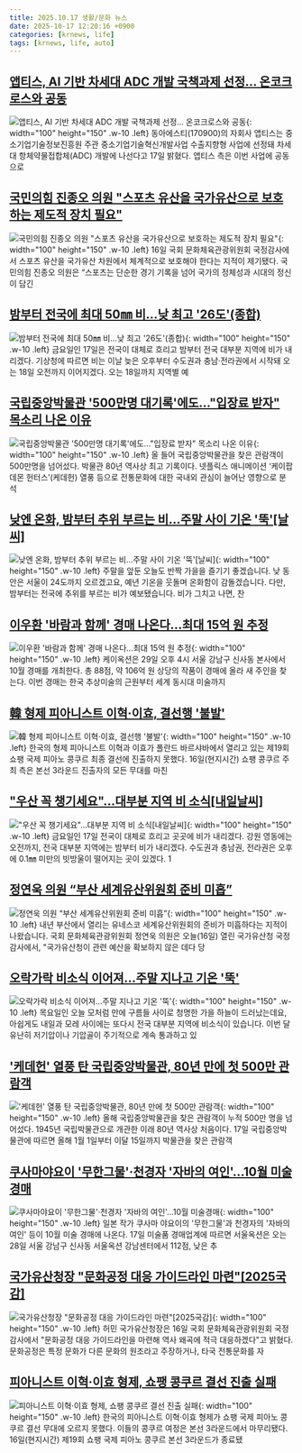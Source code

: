 ```yaml
---
title: 2025.10.17 생활/문화 뉴스
date: 2025-10-17 12:20:16 +0900
categories: [krnews, life]
tags: [krnews, life, auto]
---
```

## [앱티스,  AI 기반 차세대 ADC 개발 국책과제 선정… 온코크로스와 공동](https://n.news.naver.com/mnews/article/011/0004544483)

![앱티스,  AI 기반 차세대 ADC 개발 국책과제 선정… 온코크로스와 공동](https://mimgnews.pstatic.net/image/origin/011/2025/10/17/4544483.jpg?type=nf220_150){: width="100" height="150" .w-10 .left}
동아에스티(170900)의 자회사 앱티스는 중소기업기술정보진흥원 주관 중소기업기술혁신개발사업 수출지향형 사업에 선정돼 차세대 항체약물접합체(ADC) 개발에 나선다고 17일 밝혔다. 앱티스 측은 이번 사업에 공동으로

## [국민의힘 진종오 의원 "스포츠 유산을 국가유산으로 보호하는 제도적 장치 필요"](https://n.news.naver.com/mnews/article/092/0002394199)

![국민의힘 진종오 의원 "스포츠 유산을 국가유산으로 보호하는 제도적 장치 필요"](https://mimgnews.pstatic.net/image/origin/092/2025/10/16/2394199.jpg?type=nf220_150){: width="100" height="150" .w-10 .left}
16일 국회 문화체육관광위원회 국정감사에서 스포츠 유산을 국가유산 차원에서 체계적으로 보호해야 한다는 지적이 제기됐다. 국민의힘 진종오 의원은 “스포츠는 단순한 경기 기록을 넘어 국가의 정체성과 시대의 정신이 담긴

## [밤부터 전국에 최대 50㎜ 비…낮 최고 '26도'(종합)](https://n.news.naver.com/mnews/article/421/0008543780)

![밤부터 전국에 최대 50㎜ 비…낮 최고 '26도'(종합)](https://mimgnews.pstatic.net/image/origin/421/2025/10/17/8543780.jpg?type=nf220_150){: width="100" height="150" .w-10 .left}
금요일인 17일은 전국이 대체로 흐리고 밤부터 전국 대부분 지역에 비가 내리겠다. 기상청에 따르면 비는 이날 늦은 오후부터 수도권과 충남·전라권에서 시작돼 오는 18일 오전까지 이어지겠다. 오는 18일까지 지역별 예

## [국립중앙박물관 '500만명 대기록'에도…"입장료 받자" 목소리 나온 이유](https://n.news.naver.com/mnews/article/015/0005198193)

![국립중앙박물관 '500만명 대기록'에도…"입장료 받자" 목소리 나온 이유](https://mimgnews.pstatic.net/image/origin/015/2025/10/17/5198193.jpg?type=nf220_150){: width="100" height="150" .w-10 .left}
올 들어 국립중앙박물관을 찾은 관람객이 500만명을 넘어섰다. 박물관 80년 역사상 최고 기록이다. 넷플릭스 애니메이션 ‘케이팝 데몬 헌터스’(케데헌) 열풍 등으로 전통문화에 대한 국내외 관심이 늘어난 영향으로 분석

## [낮엔 온화, 밤부터 추위 부르는 비...주말 사이 기온 '뚝'[날씨]](https://n.news.naver.com/mnews/article/052/0002260529)

![낮엔 온화, 밤부터 추위 부르는 비...주말 사이 기온 '뚝'[날씨]](https://mimgnews.pstatic.net/image/origin/052/2025/10/17/2260529.jpg?type=nf220_150){: width="100" height="150" .w-10 .left}
주말을 앞둔 오늘도 반짝 가을을 즐기기 좋겠습니다. 낮 동안은 서울이 24도까지 오르겠고요, 예년 기온을 웃돌며 온화함이 감돌겠습니다. 다만, 밤부터는 전국에 추위를 부르는 비가 예보됐습니다. 비가 그치고 나면, 찬

## [이우환 '바람과 함께' 경매 나온다…최대 15억 원 추정](https://n.news.naver.com/mnews/article/421/0008544496)

![이우환 '바람과 함께' 경매 나온다…최대 15억 원 추정](https://mimgnews.pstatic.net/image/origin/421/2025/10/17/8544496.jpg?type=nf220_150){: width="100" height="150" .w-10 .left}
케이옥션은 29일 오후 4시 서울 강남구 신사동 본사에서 10월 경매를 개최한다. 총 88점, 약 106억 원 상당의 작품이 경매에 올라 새 주인을 찾는다. 이번 경매는 한국 추상미술의 근원부터 세계 동시대 미술까지

## [韓 형제 피아니스트 이혁·이효, 결선행 '불발'](https://n.news.naver.com/mnews/article/015/0005198045)

![韓 형제 피아니스트 이혁·이효, 결선행 '불발'](https://mimgnews.pstatic.net/image/origin/015/2025/10/17/5198045.jpg?type=nf220_150){: width="100" height="150" .w-10 .left}
한국의 형제 피아니스트 이혁과 이효가 폴란드 바르샤바에서 열리고 있는 제19회 쇼팽 국제 피아노 콩쿠르 최종 결선에 진출하지 못했다. 16일(현지시간) 쇼팽 콩쿠르 주최 측은 본선 3라운드 진출자의 모든 무대를 마친

## ["우산 꼭 챙기세요"…대부분 지역 비 소식[내일날씨]](https://n.news.naver.com/mnews/article/277/0005665559)

!["우산 꼭 챙기세요"…대부분 지역 비 소식[내일날씨]](https://mimgnews.pstatic.net/image/origin/277/2025/10/16/5665559.jpg?type=nf220_150){: width="100" height="150" .w-10 .left}
금요일인 17일 전국이 대체로 흐리고 곳곳에 비가 내리겠다. 강원 영동에는 오전까지, 전국 대부분 지역에는 밤부터 비가 내리겠다. 수도권과 충남권, 전라권은 오후에 0.1㎜ 미만의 빗방울이 떨어지는 곳이 있겠다. 1

## [정연욱 의원 “부산 세계유산위원회 준비 미흡”](https://n.news.naver.com/mnews/article/056/0012048425)

![정연욱 의원 “부산 세계유산위원회 준비 미흡”](https://mimgnews.pstatic.net/image/origin/056/2025/10/16/12048425.jpg?type=nf220_150){: width="100" height="150" .w-10 .left}
내년 부산에서 열리는 유네스코 세계유산위원회의 준비가 미흡하다는 지적이 나왔습니다. 국회 문화체육관광위원회 정연욱 의원은 오늘(16일) 열린 국가유산청 국정감사에서, "국가유산청이 관련 예산을 확보하지 않은 데다 당

## [오락가락 비소식 이어져…주말 지나고 기온 '뚝'](https://n.news.naver.com/mnews/article/079/0004075912)

![오락가락 비소식 이어져…주말 지나고 기온 '뚝'](https://mimgnews.pstatic.net/image/origin/079/2025/10/16/4075912.jpg?type=nf220_150){: width="100" height="150" .w-10 .left}
목요일인 오늘 모처럼 만에 구름들 사이로 청명한 가을 하늘이 드러났는데요, 아쉽게도 내일과 모레 사이에는 또다시 전국 대부분 지역에 비소식이 있습니다. 이번 달 유난히 저기압이나 기압골이 주기적으로 계속 통과하고 있

## ['케데헌' 열풍 탄 국립중앙박물관, 80년 만에 첫 500만 관람객](https://n.news.naver.com/mnews/article/469/0000892413)

!['케데헌' 열풍 탄 국립중앙박물관, 80년 만에 첫 500만 관람객](https://mimgnews.pstatic.net/image/origin/469/2025/10/17/892413.jpg?type=nf220_150){: width="100" height="150" .w-10 .left}
올해 국립중앙박물관을 찾은 관람객이 누적 500만 명을 넘어섰다. 1945년 국립박물관으로 개관한 이래 80년 역사상 처음이다. 17일 국립중앙박물관에 따르면 올해 1월 1일부터 이달 15일까지 박물관을 찾은 관람객

## [쿠사마야요이 '무한그물'·천경자 '자바의 여인'…10월 미술경매](https://n.news.naver.com/mnews/article/001/0015683739)

![쿠사마야요이 '무한그물'·천경자 '자바의 여인'…10월 미술경매](https://mimgnews.pstatic.net/image/origin/001/2025/10/17/15683739.jpg?type=nf220_150){: width="100" height="150" .w-10 .left}
일본 작가 쿠사마 야요이의 '무한그물'과 천경자의 '자바의 여인' 등이 10월 미술 경매에 나온다. 17일 미술품 경매업계에 따르면 서울옥션은 오는 28일 서울 강남구 신사동 서울옥션 강남센터에서 112점, 낮은 추

## [국가유산청장 "문화공정 대응 가이드라인 마련"[2025국감]](https://n.news.naver.com/mnews/article/277/0005665414)

![국가유산청장 "문화공정 대응 가이드라인 마련"[2025국감]](https://mimgnews.pstatic.net/image/origin/277/2025/10/16/5665414.jpg?type=nf220_150){: width="100" height="150" .w-10 .left}
허민 국가유산청장은 16일 국회 문화체육관광위원회 국정감사에서 "문화공정 대응 가이드라인을 마련해 역사 왜곡에 적극 대응하겠다"고 밝혔다. 문화공정은 특정 문화가 다른 문화의 원조라고 주장하거나, 타국 전통문화를 자

## [피아니스트 이혁·이효 형제, 쇼팽 콩쿠르 결선 진출 실패](https://n.news.naver.com/mnews/article/003/0013540209)

![피아니스트 이혁·이효 형제, 쇼팽 콩쿠르 결선 진출 실패](https://mimgnews.pstatic.net/image/origin/003/2025/10/17/13540209.jpg?type=nf220_150){: width="100" height="150" .w-10 .left}
한국의 피아니스트 이혁·이효 형제가 쇼팽 국제 피아노 콩쿠르 결선 무대에 오르지 못했다. 이들의 콩쿠르 여정은 본선 3라운드에서 마무리됐다. 16일(현지시간) 제19회 쇼팽 국제 피아노 콩쿠르 본선 3라운드가 종료됐

